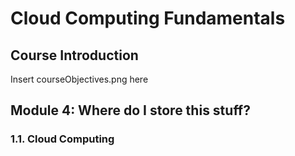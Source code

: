 # Cloud Computing Fundamentals
## Course Introduction
Insert courseObjectives.png here

## Module 4: Where do I store this stuff?
### 1.1. Cloud Computing

